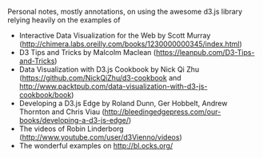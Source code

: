Personal notes, mostly annotations, on using the awesome d3.js library relying heavily on the examples of

* Interactive Data Visualization for the Web by Scott Murray (http://chimera.labs.oreilly.com/books/1230000000345/index.html)
* D3 Tips and Tricks by Malcolm Maclean (https://leanpub.com/D3-Tips-and-Tricks)
* Data Visualization with D3.js Cookbook by Nick Qi Zhu (https://github.com/NickQiZhu/d3-cookbook and http://www.packtpub.com/data-visualization-with-d3-js-cookbook/book)
* Developing a D3.js Edge by Roland Dunn, Ger Hobbelt, Andrew Thornton and Chris Viau (http://bleedingedgepress.com/our-books/developing-a-d3-js-edge/)
* The videos of Robin Linderborg (http://www.youtube.com/user/d3Vienno/videos)
* The wonderful examples on http://bl.ocks.org/
